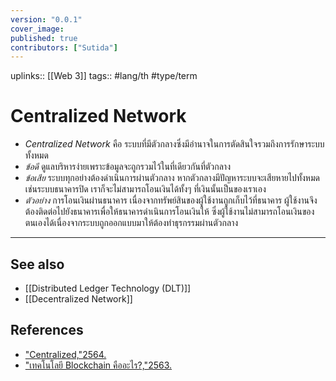 ```yaml
---
version: "0.0.1"
cover_image:
published: true
contributors: ["Sutida"]
---
```

uplinks:: [[Web 3]]
tags:: #lang/th #type/term

# Centralized Network
- *Centralized Network* คือ ระบบที่มีตัวกลางซึ่งมีอำนาจในการตัดสินใจรวมถึงการรักษาระบบทั้งหมด 
- *ข้อดี* ดูแลบริหารง่ายเพราะข้อมูลจะถูกรวมไว้ในที่เดียวกันที่ตัวกลาง
- *ข้อเสีย* ระบบทุกอย่างต้องดำเนินการผ่านตัวกลาง หากตัวกลางมีปัญหาระบบจะเสียหายไปทั้งหมด เช่นระบบธนาคารปิด เราก็จะไม่สามารถโอนเงินได้ทั้งๆ ที่เงินนั้นเป็นของเราเอง
- *ตัวอย่าง* การโอนเงินผ่านธนาคาร เนื่องจากทรัพย์สินของผู้ใช้งานถูกเก็บไว้ที่ธนาคาร ผู้ใช้งานจึงต้องติดต่อไปยังธนาคารเพื่อให้ธนาคารดำเนินการโอนเงินให้ ซึ่งผู้ใช้งานไม่สามารถโอนเงินของตนเองได้เนื่องจากระบบถูกออกแบบมาให้ต้องทำธุรกรรมผ่านตัวกลาง
---
## See also
-   [[Distributed Ledger Technology (DLT)]]
-   [[Decentralized Network]]
## References
-  ["Centralized,"2564.](https://zipmex.com/th/glossary/centralized/)
-  ["เทคโนโลยี Blockchain คืออะไร?,"2563.](https://bitcoinaddict.org/2019/12/13/what-is-blockchain-technology/)
